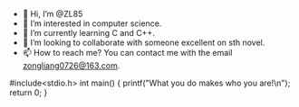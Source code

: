 - 👋 Hi, I’m @ZL85
- 👀 I’m interested in computer science.
- 🌱 I’m currently learning C and C++.
- 💞️ I’m looking to collaborate with someone excellent on sth novel.
- 📫 How to reach me? You can contact me with the email zongliang0726@163.com.


#include<stdio.h>
int main()
{
printf("What you do makes who you are!\n");
return 0;
}
<!---
ZL85/ZL85 is a ✨ special ✨ repository because its `README.md` (this file) appears on your GitHub profile.
You can click the Preview link to take a look at your changes.
--->
